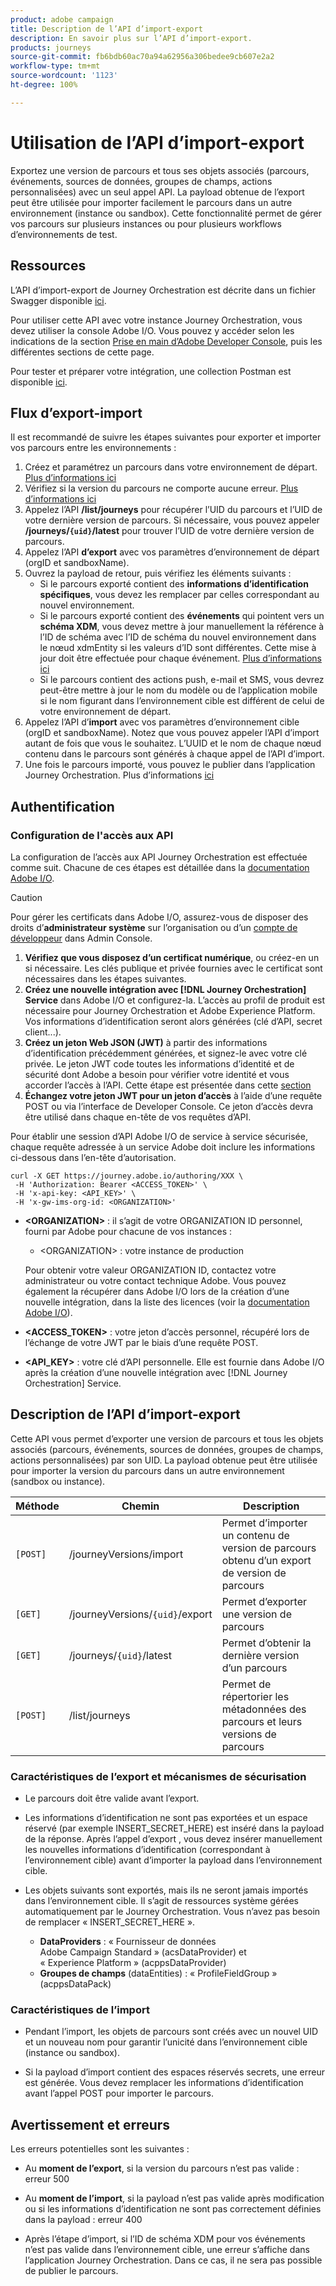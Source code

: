 ```yaml
---
product: adobe campaign
title: Description de l’API d’import-export
description: En savoir plus sur l’API d’import-export.
products: journeys
source-git-commit: fb6bdb60ac70a94a62956a306bedee9cb607e2a2
workflow-type: tm+mt
source-wordcount: '1123'
ht-degree: 100%

---
```



# Utilisation de l’API d’import-export

Exportez une version de parcours et tous ses objets associés (parcours, événements, sources de données, groupes de champs, actions personnalisées) avec un seul appel API. La payload obtenue de l’export peut être utilisée pour importer facilement le parcours dans un autre environnement (instance ou sandbox).
Cette fonctionnalité permet de gérer vos parcours sur plusieurs instances ou pour plusieurs workflows d’environnements de test.


## Ressources

L’API d’import-export de Journey Orchestration est décrite dans un fichier Swagger disponible [ici](https://adobedocs.github.io/JourneyAPI/docs/).

Pour utiliser cette API avec votre instance Journey Orchestration, vous devez utiliser la console Adobe I/O. Vous pouvez y accéder selon les indications de la section [Prise en main d’Adobe Developer Console](https://www.adobe.io/apis/experienceplatform/console/docs.html#!AdobeDocs/adobeio-console/master/getting-started.md), puis les différentes sections de cette page.

Pour tester et préparer votre intégration, une collection Postman est disponible [ici](https://raw.githubusercontent.com/AdobeDocs/JourneyAPI/master/postman-collections/Journey-Orchestration_Export-import-API_postman-collection.json).


## Flux d’export-import

Il est recommandé de suivre les étapes suivantes pour exporter et importer vos parcours entre les environnements :

1. Créez et paramétrez un parcours dans votre environnement de départ. [Plus d’informations ici](https://experienceleague.adobe.com/docs/journeys/using/building-journeys/about-journey-building/journey.html?lang=fr)
1. Vérifiez si la version du parcours ne comporte aucune erreur. [Plus d’informations ici](https://experienceleague.adobe.com/docs/journeys/using/building-journeys/testing-the-journey.html?lang=fr)
1. Appelez l’API **/list/journeys** pour récupérer l’UID du parcours et l’UID de votre dernière version de parcours. Si nécessaire, vous pouvez appeler **/journeys/`{uid}`/latest** pour trouver l’UID de votre dernière version de parcours.
1. Appelez l’API **d’export** avec vos paramètres d’environnement de départ (orgID et sandboxName).
1. Ouvrez la payload de retour, puis vérifiez les éléments suivants :
   * Si le parcours exporté contient des **informations d’identification spécifiques**, vous devez les remplacer par celles correspondant au nouvel environnement.
   * Si le parcours exporté contient des **événements** qui pointent vers un **schéma XDM**, vous devez mettre à jour manuellement la référence à l’ID de schéma avec l’ID de schéma du nouvel environnement dans le nœud xdmEntity si les valeurs d’ID sont différentes. Cette mise à jour doit être effectuée pour chaque événement. [Plus d’informations ici](https://experienceleague.adobe.com/docs/journeys/using/events-journeys/experience-event-schema.html?lang=fr)
   * Si le parcours contient des actions push, e-mail et SMS, vous devrez peut-être mettre à jour le nom du modèle ou de l’application mobile si le nom figurant dans l’environnement cible est différent de celui de votre environnement de départ.
1. Appelez l’API d’**import** avec vos paramètres d’environnement cible (orgID et sandboxName). Notez que vous pouvez appeler l’API d’import autant de fois que vous le souhaitez. L’UUID et le nom de chaque nœud contenu dans le parcours sont générés à chaque appel de l’API d’import.
1. Une fois le parcours importé, vous pouvez le publier dans l’application Journey Orchestration. Plus d’informations [ici](https://experienceleague.adobe.com/docs/journeys/using/building-journeys/publishing-the-journey.html?lang=fr)


## Authentification

### Configuration de l&#39;accès aux API

La configuration de l’accès aux API Journey Orchestration est effectuée comme suit. Chacune de ces étapes est détaillée dans la [documentation Adobe I/O](https://www.adobe.io/authentication/auth-methods.html#!AdobeDocs/adobeio-auth/master/AuthenticationOverview/ServiceAccountIntegration.md).

>[!CAUTION]
>
>Pour gérer les certificats dans Adobe I/O, assurez-vous de disposer des droits d’<b>administrateur système</b> sur l’organisation ou d’un [compte de développeur](https://helpx.adobe.com/fr/enterprise/using/manage-developers.html) dans Admin Console.

1. **Vérifiez que vous disposez d’un certificat numérique**, ou créez-en un si nécessaire. Les clés publique et privée fournies avec le certificat sont nécessaires dans les étapes suivantes.
1. **Créez une nouvelle intégration avec [!DNL Journey Orchestration] Service** dans Adobe I/O et configurez-la. L’accès au profil de produit est nécessaire pour Journey Orchestration et Adobe Experience Platform. Vos informations d’identification seront alors générées (clé d’API, secret client...).
1. **Créez un jeton Web JSON (JWT)** à partir des informations d’identification précédemment générées, et signez-le avec votre clé privée. Le jeton JWT code toutes les informations d’identité et de sécurité dont Adobe a besoin pour vérifier votre identité et vous accorder l’accès à l’API. Cette étape est présentée dans cette [section](https://www.adobe.io/authentication/auth-methods.html#!AdobeDocs/adobeio-auth/master/JWT/JWT.md)
1. **Échangez votre jeton JWT pour un jeton d’accès** à l’aide d’une requête POST ou via l’interface de Developer Console. Ce jeton d’accès devra être utilisé dans chaque en-tête de vos requêtes d’API.

Pour établir une session d’API Adobe I/O de service à service sécurisée, chaque requête adressée à un service Adobe doit inclure les informations ci-dessous dans l’en-tête d’autorisation.

```
curl -X GET https://journey.adobe.io/authoring/XXX \
 -H 'Authorization: Bearer <ACCESS_TOKEN>' \
 -H 'x-api-key: <API_KEY>' \
 -H 'x-gw-ims-org-id: <ORGANIZATION>'
```

* **&lt;ORGANIZATION>** : il s’agit de votre ORGANIZATION ID personnel, fourni par Adobe pour chacune de vos instances :

   * &lt;ORGANIZATION> : votre instance de production

  Pour obtenir votre valeur ORGANIZATION ID, contactez votre administrateur ou votre contact technique Adobe. Vous pouvez également la récupérer dans Adobe I/O lors de la création d’une nouvelle intégration, dans la liste des licences (voir la [documentation Adobe I/O](https://www.adobe.io/authentication.html)).

* **&lt;ACCESS_TOKEN>** : votre jeton d’accès personnel, récupéré lors de l’échange de votre JWT par le biais d’une requête POST.

* **&lt;API_KEY>** : votre clé d’API personnelle. Elle est fournie dans Adobe I/O après la création d’une nouvelle intégration avec [!DNL Journey Orchestration] Service.



## Description de l’API d’import-export

Cette API vous permet d’exporter une version de parcours et tous les objets associés (parcours, événements, sources de données, groupes de champs, actions personnalisées) par son UID.
La payload obtenue peut être utilisée pour importer la version du parcours dans un autre environnement (sandbox ou instance).

| Méthode | Chemin | Description |
|---|---|---|
| `[POST]` | /journeyVersions/import | Permet d’importer un contenu de version de parcours obtenu d’un export de version de parcours |
| `[GET]` | /journeyVersions/`{uid}`/export | Permet d’exporter une version de parcours |
| `[GET]` | /journeys/`{uid}`/latest | Permet d’obtenir la dernière version d’un parcours |
| `[POST]` | /list/journeys | Permet de répertorier les métadonnées des parcours et leurs versions de parcours |


### Caractéristiques de l’export et mécanismes de sécurisation

* Le parcours doit être valide avant l’export.

* Les informations d’identification ne sont pas exportées et un espace réservé (par exemple INSERT_SECRET_HERE) est inséré dans la payload de la réponse.
Après l’appel d’export , vous devez insérer manuellement les nouvelles informations d’identification (correspondant à l’environnement cible) avant d’importer la payload dans l’environnement cible.

* Les objets suivants sont exportés, mais ils ne seront jamais importés dans l’environnement cible. Il s’agit de ressources système gérées automatiquement par le Journey Orchestration. Vous n’avez pas besoin de remplacer « INSERT_SECRET_HERE ».
   * **DataProviders** : « Fournisseur de données Adobe Campaign Standard » (acsDataProvider) et « Experience Platform » (acppsDataProvider)
   * **Groupes de champs** (dataEntities) : « ProfileFieldGroup » (acppsDataPack)



### Caractéristiques de l’import

* Pendant l’import, les objets de parcours sont créés avec un nouvel UID et un nouveau nom pour garantir l’unicité dans l’environnement cible (instance ou sandbox).

* Si la payload d’import contient des espaces réservés secrets, une erreur est générée. Vous devez remplacer les informations d’identification avant l’appel POST pour importer le parcours.

## Avertissement et erreurs

Les erreurs potentielles sont les suivantes :

* Au **moment de l’export**, si la version du parcours n’est pas valide : erreur 500

* Au **moment de l’import**, si la payload n’est pas valide après modification ou si les informations d’identification ne sont pas correctement définies dans la payload : erreur 400

* Après l’étape d’import, si l’ID de schéma XDM pour vos événements n’est pas valide dans l’environnement cible, une erreur s’affiche dans l’application Journey Orchestration. Dans ce cas, il ne sera pas possible de publier le parcours.
